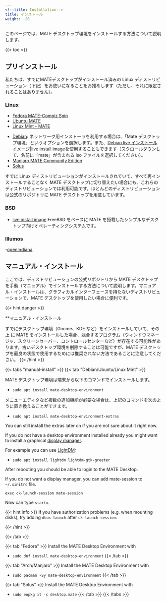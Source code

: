 ```yaml
---
<!--title: Installation-->
title: インストール
weight: -20
---
```


<!--This page describes how to install the MATE Desktop Environment.-->
このページでは、MATE デスクトップ環境をインストールする方法について説明します。

{{< toc >}}

<!--## Preinstalled-->
## プリインストール

<!--We recommend to use a distribution that already comes with the MATE Desktop pre-installed, such as (but not limited to):-->
私たちは、すでにMATEデスクトップがインストール済みの Linux ディストリビューション（下記）をお使いになることをお推めします（ただし、それに限定されることはありません）。

### Linux

- [Fedora MATE-Compiz Spin](https://spins.fedoraproject.org/mate-compiz/)
- [Ubuntu MATE](https://ubuntu-mate.org/)
- [Linux Mint - MATE](https://linuxmint.com/edition.php?id=285)
<!--- [Debian](https://www.debian.org/): In the net-install installer choose the "Mate Desktop Environment" option. Alternatively you can use a [live install image](https://cdimage.debian.org/debian-cd/current-live/amd64/iso-hybrid/) (scroll down and choose the iso file with "mate" in its name).-->
- [Debian](https://www.debian.org/): ネットワーク用インストーラを利用する場合は、「Mate デスクトップ環境」というオプションを選択します。また、[Debian live インストールイメージ|live install image](https://cdimage.debian.org/debian-cd/current-live/amd64/iso-hybrid/)を使用することもできます（スクロールダウンして、名前に「mate」が含まれる iso ファイルを選択してください）。
- [Manjaro MATE Community Edition](https://manjaro.org/download/#mate)
- [Solus](https://getsol.us/download/)

<!--If you already have a Linux distribution installed and want to switch to the MATE Desktop without reinstalling everything, this is still possible. Almost every distribution include the MATE Desktop in their official repositories.-->
すでに Linux ディストリビューションがインストールされていて、すべて再インストールすることなく MATE デスクトップに切り替えたい場合にも、これらのディストリビューションでは利用可能です。ほとんどのディストリビューションは公式のリポジトリに MATE デスクトップを用意しています。

### BSD

<!--- [live install image](https://cdimage.debian.org/debian-cd/current-live/amd64/iso-hybrid/)A simple desktop-oriented operating system based on FreeBSD with MATE.-->
- [live install image](https://cdimage.debian.org/debian-cd/current-live/amd64/iso-hybrid/) FreeBSD をベースに MATE を搭載したシンプルなデスクトップ向けオペレーティングシステムです。

### Illumos

-[openIndiana](https://www.openindiana.org/download/)

<!--## Manual installation-->
## マニュアル・インストール

<!--We now describe how to install the MATE Desktop manually from the official repositories of your distribution. The manual install is useful, if you have a distribution without a graphical interface and decided to use the MATE Desktop.-->
ここでは、ディストリビューションの公式リポジトリから MATE デスクトップを手動（マニュアル）でインストールする方法について説明します。マニュアル・インストールは、グラフィカルインターフェースを持たないディストリビューションで、MATE デスクトップを使用したい場合に便利です。


{{< hint danger >}}
<!--**Manual install**\-->
**マニュアル・インストール
<!--If you already have a Desktop Environment installed (like Gnome, KDE, ...) and install MATE on top of that, there can be conflicting programs (window manager, screensaver, control centre, ...). You can try to remove the old Desktop Environment, but keep in mind that this is not the recommended way to get the best MATE experience.-->
すでにデスクトップ環境（Gnome、KDE など）をインストールしていて、その上 に MATE をインストールした場合、競合するプログラム（ウィンドウマネージャ、スクリーンセーバー、コントロールセンターなど）が存在する可能性があります。古いデスクトップ環境を削除することは可能ですが、MATE デスクトップを最良の状態で使用するためには推奨されない方法であることに注意してください。
{{< /hint >}}

{{< tabs "manual-install" >}}
{{< tab "Debian/Ubuntu/Linux Mint" >}}
<!--Install the MATE Desktop Environment with-->
MATE デスクトップ環境は端末から以下のコマンドでインストールします。

- `sudo apt install mate-desktop-environment`

<!--If you want some extras (such as a menu-editor) you can replace the above command with-->
メニューエディタなど複数の追加機能が必要な場合は、上記のコマンドを次のように置き換えることができます。

- `sudo apt install mate-desktop-environment-extras`

You can still install the extras later on if you are not sure about it right now.

If you do not have a desktop environment installed already you might want to install a graphical [display manager](https://wiki.archlinux.org/title/Display_manager).

For example you can use  [LightDM](https://wiki.archlinux.org/title/LightDM):

- `sudo apt install lightdm lightdm-gtk-greeter`

After rebooting you should be able to login to the MATE Desktop.

If you do not want a display manager, you can add mate-session to `~/.xinitrc` file.

```
exec ck-launch-session mate-session
```
Now can type `startx`.

{{< hint info >}}
If you have authorization problems (e.g. when mounting disks), try adding `dbus-launch` after `ck-launch-session`.

{{< /hint >}}

{{< /tab >}}

{{< tab "Fedora" >}}
Install the MATE Desktop Environment with

- `sudo dnf install mate-desktop-environment`
{{< /tab >}}

{{< tab "Arch/Manjaro" >}}
Install the MATE Desktop Environment with

- `sudo pacman -Sy mate-desktop-environment`
{{< /tab >}}

{{< tab "Solus" >}}
Install the MATE Desktop Environment with

- `sudo eopkg it -c desktop.mate`
{{< /tab >}}
{{< /tabs >}}
